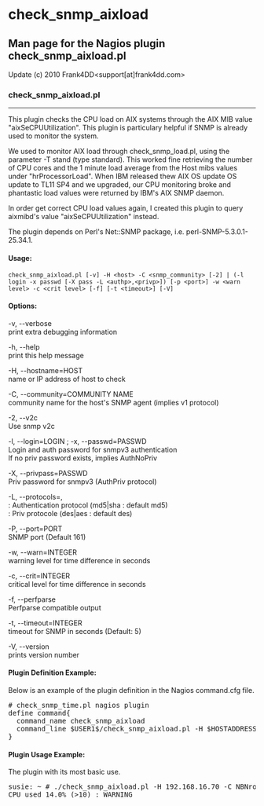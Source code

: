 # check_snmp_aixload

## Man page for the Nagios plugin check_snmp_aixload.pl

Update (c) 2010 Frank4DD<support[at]frank4dd.com>

### check_snmp_aixload.pl

* * *

This plugin checks the CPU load on AIX systems through the AIX MIB value "aixSeCPUUtilization". This plugin is particulary helpful if SNMP is already used to monitor the system.

We used to monitor AIX load through check_snmp_load.pl, using the parameter -T stand (type standard). This worked fine retrieving the number of CPU cores and the 1 minute load average from the Host mibs values under "hrProcessorLoad". When IBM released thew AIX OS update OS update to TL11 SP4 and we upgraded, our CPU monitoring broke and phantastic load values were returned by IBM's AIX SNMP daemon.

In order get correct CPU load values again, I created this plugin to query aixmibd's value "aixSeCPUUtilization" instead.

The plugin depends on Perl's Net::SNMP package, i.e. perl-SNMP-5.3.0.1-25.34.1.

#### Usage:

`check_snmp_aixload.pl [-v] -H <host> -C <snmp_community> [-2] | (-l login -x passwd [-X pass -L <authp>,<privp>]) [-p <port>] -w <warn level> -c <crit level> [-f] [-t <timeout>] [-V]`

#### Options:

-v, --verbose  
      print extra debugging information

-h, --help  
      print this help message

-H, --hostname=HOST  
      name or IP address of host to check

-C, --community=COMMUNITY NAME  
      community name for the host's SNMP agent (implies v1 protocol)

-2, --v2c  
      Use snmp v2c

-l, --login=LOGIN ; -x, --passwd=PASSWD  
      Login and auth password for snmpv3 authentication  
      If no priv password exists, implies AuthNoPriv

-X, --privpass=PASSWD  
      Priv password for snmpv3 (AuthPriv protocol)

-L, --protocols=<authproto>,<privproto>  
      <authproto> : Authentication protocol (md5|sha : default md5)  
      <privproto> : Priv protocole (des|aes : default des)

-P, --port=PORT  
      SNMP port (Default 161)

-w, --warn=INTEGER  
      warning level for time difference in seconds

-c, --crit=INTEGER  
      critical level for time difference in seconds

-f, --perfparse  
      Perfparse compatible output

-t, --timeout=INTEGER  
      timeout for SNMP in seconds (Default: 5)

-V, --version  
      prints version number

#### Plugin Definition Example:

Below is an example of the plugin definition in the Nagios command.cfg file.

<pre># check_snmp_time.pl nagios plugin
define command{
  command_name check_snmp_aixload
  command_line $USER1$/check_snmp_aixload.pl -H $HOSTADDRESS$ -C $ARG1$ -w $ARG2$ -c $ARG3$
}</pre>

#### Plugin Usage Example:

The plugin with its most basic use.

<pre>susie: ~ # ./check_snmp_aixload.pl -H 192.168.16.70 -C NBNro -w 10 -c 90
CPU used 14.0% (>10) : WARNING</pre>
